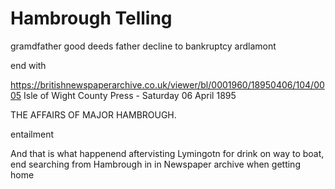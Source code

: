 # Hambrough Telling

gramdfather good deeds
father decline to bankruptcy
ardlamont

end with


https://britishnewspaperarchive.co.uk/viewer/bl/0001960/18950406/104/0005
Isle of Wight County Press - Saturday 06 April 1895

THE AFFAIRS OF MAJOR HAMBROUGH.

entailment

And that is what happenend aftervisting Lymingotn for drink on way to boat, end searching from Hambrough in in Newspaper archive when getting home